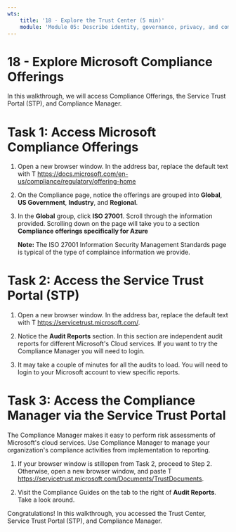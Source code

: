 ```yaml
---
wts:
    title: '18 - Explore the Trust Center (5 min)'
    module: 'Module 05: Describe identity, governance, privacy, and compliance features'
---
```

# 18 - Explore Microsoft Compliance Offerings

In this walkthrough, we will access Compliance Offerings, the Service Trust Portal (STP), and Compliance Manager. 

# Task 1: Access Microsoft Compliance Offerings

1. Open a new browser window. In the address bar, replace the default text with T https://docs.microsoft.com/en-us/compliance/regulatory/offering-home

2. On the Compliance page, notice the offerings are grouped into **Global**, **US Government**, **Industry**, and **Regional**.

3. In the **Global** group, click **ISO 27001**. Scroll through the information provided. Scrolling down on the page will take you to a section **Compliance offerings specifically for Azure**

    **Note:** The ISO 27001 Information Security Management Standards page is typical of the type of complaince information we provide.


# Task 2: Access the Service Trust Portal (STP)

1. Open a new browser window. In the address bar, replace the default text with T https://servicetrust.microsoft.com/.

2. Notice the **Audit Reports** section. In this section are independent audit reports for different Microsoft's Cloud services. If you want to try the Compliance Manager you will need to login.

3. It may take a couple of minutes for all the audits to load. You will need to login to your Microsoft account to view specific reports.


# Task 3: Access the Compliance Manager via the Service Trust Portal

The Compliance Manager makes it easy to perform risk assessments of Microsoft's cloud services. Use Compliance Manager to manage your organization's compliance activities from implementation to reporting. 

1. If your browser window is stillopen from Task 2, proceed to Step 2. Otherwise, open a new browser window, and paste T https://servicetrust.microsoft.com/Documents/TrustDocuments.  

2. Visit the Compliance Guides on the tab to the right of **Audit Reports**. Take a look around.

Congratulations! In this walkthrough, you accessed the Trust Center, Service Trust Portal (STP), and Compliance Manager.
